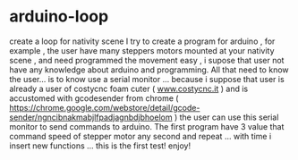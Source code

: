 # arduino-loop
create a loop for nativity scene
I try to create a program for arduino , for example , the user have many steppers motors mounted at your nativity scene , and need programmed the movement easy , i supose that user not have any knowledge about arduino and programming.
All that need to know the user... is to know use a serial monitor ... because i suppose that user is already a user of costycnc foam cuter ( www.costycnc.it ) and is accustomed with gcodesender from chrome ( https://chrome.google.com/webstore/detail/gcode-sender/ngncibnakmabjlfpadjagnbdjbhoelom ) the user can use this serial monitor to send commands to arduino.
The first program have 3 value that command speed of stepper motor any second and repeat ... with time i insert new functions ... this is the first test!
enjoy!
